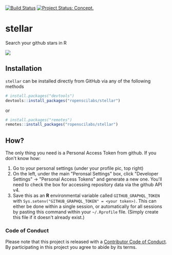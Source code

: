 [![Build Status](https://travis-ci.org/ropenscilabs/stellar.svg)](https://travis-ci.org/ropenscilabs/stellar) [![Project Status: Concept.](http://www.repostatus.org/badges/latest/active.svg)](http://www.repostatus.org/#active)

# stellar

Search your github stars in R

![](https://user-images.githubusercontent.com/6697851/39176684-b219d7b4-47ad-11e8-9aec-b30e284631e5.png)

## Installation

`stellar` can be installed directly from GitHub via any of the following methods

```r
# install.packages("devtools")
devtools::install_packages("ropenscilabs/stellar")
```

or

```r
# install.packages("remotes")
remotes::install_packages("ropenscilabs/stellar")
```

## How?

The only thing you need is a Personal Access Token from github. If you don't
know how:
1. Go to your personal settings (under your profile pic, top right)
2. On the left, under the main "Peronsal Settings" box, click "Developer
   Settings" -> "Personal Access Tokens" and generate a new one. You'll need to
   check the box for accessing repository data via the github API v4.
3. Save this as an **R** environmental variable called `GITHUB_GRAPHQL_TOKEN`
   with `Sys.setenv("GITHUB_GRAPHQL_TOKEN" = <your token>)`. This can either be
   done within a single session, or automatically for all sessions by pasting
   this command within your `~/.Rprofile` file. (Simply create this file if it
   doesn't already exist.)
    

### Code of Conduct

Please note that this project is released with a [Contributor Code of
Conduct](CONDUCT.md).  By participating in this project you agree to abide by
its terms.

